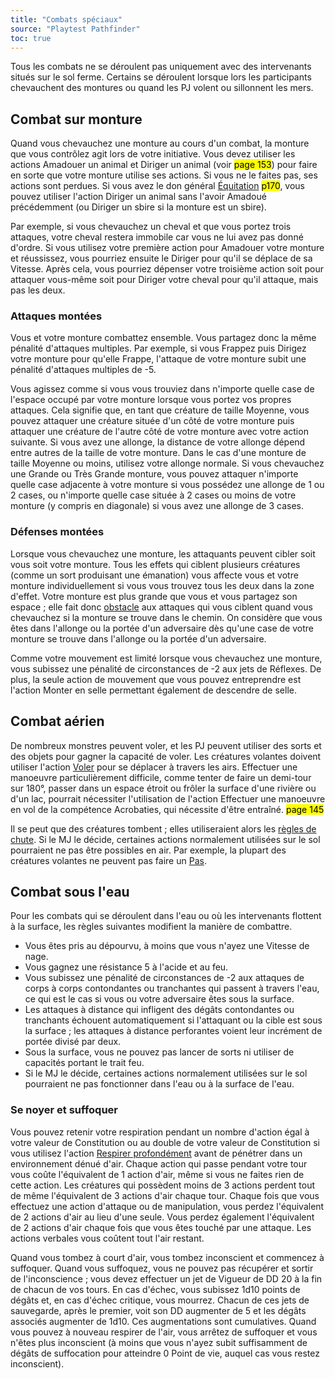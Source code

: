 ```yaml
---
title: "Combats spéciaux"
source: "Playtest Pathfinder"
toc: true
---
```


Tous les combats ne se déroulent pas uniquement avec des intervenants situés sur le sol ferme. Certains se déroulent lorsque lors les participants chevauchent des montures ou quand les PJ volent ou sillonnent les mers.

## Combat sur monture

Quand vous chevauchez une monture au cours d'un combat, la monture que vous contrôlez agit lors de votre initiative. Vous devez utiliser les actions Amadouer un animal et Diriger un animal (voir <mark>page 153</mark>) pour faire en sorte que votre monture utilise ses actions. Si vous ne le faites pas, ses actions sont perdues. Si vous avez le don général [Équitation](/dons/équitation.html) <mark>p170</mark>, vous pouvez utiliser l'action Diriger un animal sans l'avoir Amadoué précédemment (ou Diriger un sbire si la monture est un sbire).

Par exemple, si vous chevauchez un cheval et que vous portez trois attaques, votre cheval restera immobile car vous ne lui avez pas donné d'ordre. Si vous utilisez votre première action pour Amadouer votre monture et réussissez, vous pourriez ensuite le Diriger pour qu'il se déplace de sa Vitesse. Après cela, vous pourriez dépenser votre troisième action soit pour attaquer vous-même soit pour Diriger votre cheval pour qu'il attaque, mais pas les deux.

### Attaques montées

Vous et votre monture combattez ensemble. Vous partagez donc la même pénalité d'attaques multiples. Par exemple, si vous Frappez puis Dirigez votre monture pour qu'elle Frappe, l'attaque de votre monture subit une pénalité d'attaques multiples de -5.

Vous agissez comme si vous vous trouviez dans n'importe quelle case de l'espace occupé par votre monture lorsque vous portez vos propres attaques. Cela signifie que, en tant que créature de taille Moyenne, vous pouvez attaquer une créature située d'un côté de votre monture puis attaquer une créature de l'autre côté de votre monture avec votre action suivante. Si vous avez une allonge, la distance de votre allonge dépend entre autres de la taille de votre monture. Dans le cas d'une monture de taille Moyenne ou moins, utilisez votre allonge normale. Si vous chevauchez une Grande ou Très Grande monture, vous pouvez attaquer n'importe quelle case adjacente à votre monture si vous possédez une allonge de 1 ou 2 cases, ou n'importe quelle case située à 2 cases ou moins de votre monture (y compris en diagonale) si vous avez une allonge de 3 cases.

### Défenses montées

Lorsque vous chevauchez une monture, les attaquants peuvent cibler soit vous soit votre monture. Tous les effets qui ciblent plusieurs créatures (comme un sort produisant une émanation) vous affecte vous et votre monture individuellement si vous vous trouvez tous les deux dans la zone d'effet. Votre monture est plus grande que vous et vous partagez son espace ; elle fait donc [obstacle](mouvement-et-positionnement.html#faire-obstacle) aux attaques qui vous ciblent quand vous chevauchez si la monture se trouve dans le chemin. On considère que vous êtes dans l'allonge ou la portée d'un adversaire dès qu'une case de votre monture se trouve dans l'allonge ou la portée d'un adversaire.

Comme votre mouvement est limité lorsque vous chevauchez une monture, vous subissez une pénalité de circonstances de -2 aux jets de Réflexes. De plus, la seule action de mouvement que vous pouvez entreprendre est l'action Monter en selle permettant également de descendre de selle.

## Combat aérien

De nombreux monstres peuvent voler, et les PJ peuvent utiliser des sorts et des objets pour gagner la capacité de voler. Les créatures volantes doivent utiliser l'action [Voler](actions-de-base.html#voler) pour se déplacer à travers les airs. Effectuer une manoeuvre particulièrement difficile, comme tenter de faire un demi-tour sur 180°, passer dans un espace étroit ou frôler la surface d'une rivière ou d'un lac, pourrait nécessiter l'utilisation de l'action Effectuer une manoeuvre en vol de la compétence Acrobaties, qui nécessite d'être entraîné. <mark>page 145</mark>

Il se peut que des créatures tombent ; elles utiliseraient alors les [règles de chute](mouvement-et-positionnement.html#tomber). Si le MJ le décide, certaines actions normalement utilisées sur le sol pourraient ne pas être possibles en air. Par exemple, la plupart des créatures volantes ne peuvent pas faire un [Pas](actions-de-base.html#pas).

## Combat sous l'eau

Pour les combats qui se déroulent dans l'eau ou où les intervenants flottent à la surface, les règles suivantes modifient la manière de combattre.

* Vous êtes pris au dépourvu, à moins que vous n'ayez une Vitesse de nage.
* Vous gagnez une résistance 5 à l'acide et au feu.
* Vous subissez une pénalité de circonstances de -2 aux attaques de corps à corps contondantes ou tranchantes qui passent à travers l'eau, ce qui est le cas si vous ou votre adversaire êtes sous la surface.
* Les attaques à distance qui infligent des dégâts contondantes ou tranchants échouent automatiquement si l'attaquant ou la cible est sous la surface ; les attaques à distance perforantes voient leur incrément de portée divisé par deux.
* Sous la surface, vous ne pouvez pas lancer de sorts ni utiliser de capacités portant le trait feu.
* Si le MJ le décide, certaines actions normalement utilisées sur le sol pourraient ne pas fonctionner dans l'eau ou à la surface de l'eau.

### Se noyer et suffoquer

Vous pouvez retenir votre respiration pendant un nombre d'action égal à votre valeur de Constitution ou au double de votre valeur de Constitution si vous utilisez l'action [Respirer profondément](actions-de-base.html#respirer-profondément) avant de pénétrer dans un environnement dénué d'air. Chaque action qui passe pendant votre tour vous coûte l'équivalent de 1 action d'air, même si vous ne faites rien de cette action. Les créatures qui possèdent moins de 3 actions perdent tout de même l'équivalent de 3 actions d'air chaque tour. Chaque fois que vous effectuez une action d'attaque ou de manipulation, vous perdez l'équivalent de 2 actions d'air au lieu d'une seule. Vous perdez également l'équivalent de 2 actions d'air chaque fois que vous êtes touché par une attaque. Les actions verbales vous coûtent tout l'air restant.

Quand vous tombez à court d'air, vous tombez inconscient et commencez à suffoquer. Quand vous suffoquez, vous ne pouvez pas récupérer et sortir de l'inconscience ; vous devez effectuer un jet de Vigueur de DD 20 à la fin de chacun de vos tours. En cas d'échec, vous subissez 1d10 points de dégâts et, en cas d'échec critique, vous mourrez. Chacun de ces jets de sauvegarde, après le premier, voit son DD augmenter de 5 et les dégâts associés augmenter de 1d10. Ces augmentations sont cumulatives. Quand vous pouvez à nouveau respirer de l'air, vous arrêtez de suffoquer et vous n'êtes plus inconscient (à moins que vous n'ayez subit suffisamment de dégâts de suffocation pour atteindre 0 Point de vie, auquel cas vous restez inconscient).
